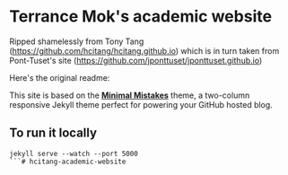 # Terrance Mok's academic website

Ripped shamelessly from Tony Tang (https://github.com/hcitang/hcitang.github.io) which is in turn taken from Pont-Tuset's site (https://github.com/jponttuset/jponttuset.github.io)

Here's the original readme:

This site is based on the **[Minimal Mistakes](http://mmistakes.github.io/minimal-mistakes)** theme, a two-column responsive Jekyll theme perfect for powering your GitHub hosted blog.

## To run it locally
```
jekyll serve --watch --port 5000
```# hcitang-academic-website
